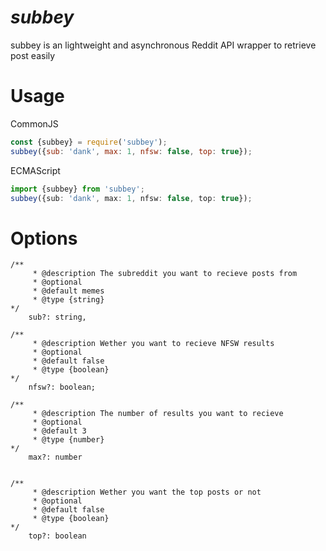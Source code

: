 # **_subbey_**

subbey is an lightweight and asynchronous Reddit API wrapper to retrieve post easily

# Usage

CommonJS

```js
const {subbey} = require('subbey');
subbey({sub: 'dank', max: 1, nfsw: false, top: true});
```

ECMAScript

```ts
import {subbey} from 'subbey';
subbey({sub: 'dank', max: 1, nfsw: false, top: true});
```

# Options

```
/**
     * @description The subreddit you want to recieve posts from
     * @optional
     * @default memes
     * @type {string}
*/
    sub?: string,

/**
     * @description Wether you want to recieve NFSW results
     * @optional
     * @default false
     * @type {boolean}
*/
    nfsw?: boolean;

/**
     * @description The number of results you want to recieve
     * @optional
     * @default 3
     * @type {number}
*/
    max?: number


/**
     * @description Wether you want the top posts or not
     * @optional
     * @default false
     * @type {boolean}
*/
    top?: boolean
```
